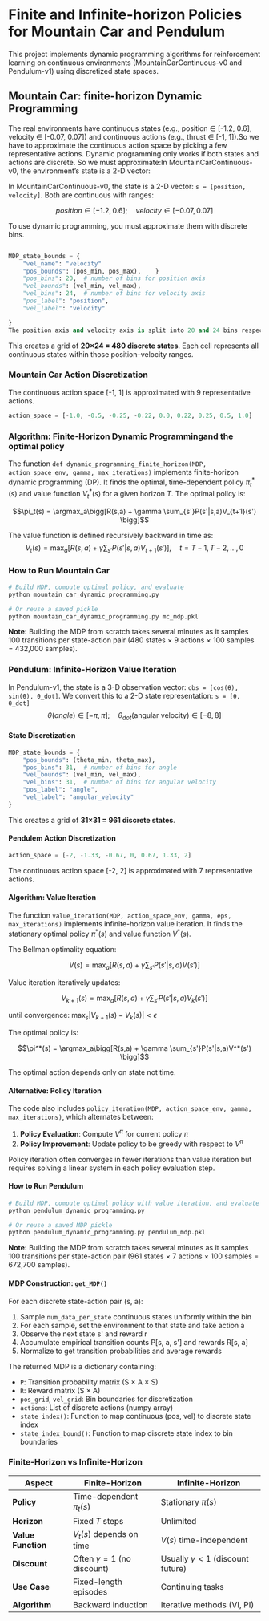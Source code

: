 # Finite and Infinite-horizon Policies for Mountain Car and Pendulum

This project implements dynamic programming algorithms for reinforcement learning on continuous environments (MountainCarContinuous-v0 and Pendulum-v1) using discretized state spaces.

## Mountain Car: finite-horizon Dynamic Programming

The real environments have continuous states (e.g., position ∈ [-1.2, 0.6], velocity ∈ [-0.07, 0.07]) and continuous actions (e.g., thrust ∈ [-1, 1]).So we have to approximate the continuous action space by picking a few representative actions. Dynamic programming only works if both states and actions are discrete. So we must approximate:In MountainCarContinuous-v0, the environment’s state is a 2-D vector:

In MountainCarContinuous-v0, the state is a 2-D vector: `s = [position, velocity]`. Both are continuous with ranges:

$$ position \in [−1.2, 0.6]; \quad velocity \in [−0.07, 0.07] $$

To use dynamic programming, you must approximate them with discrete bins.

```python

MDP_state_bounds = {        
    "vel_name": "velocity"
    "pos_bounds": (pos_min, pos_max),    }
    "pos_bins": 20,  # number of bins for position axis
    "vel_bounds": (vel_min, vel_max),
    "vel_bins": 24,  # number of bins for velocity axis
    "pos_label": "position",
    "vel_label": "velocity"

}
The position axis and velocity axis is split into 20 and 24 bins respectively.
```

This creates a grid of **20×24 = 480 discrete states**. Each cell represents all continuous states within those position–velocity ranges.

### Mountain Car Action Discretization

The continuous action space [-1, 1] is approximated with 9 representative actions.

```python
action_space = [-1.0, -0.5, -0.25, -0.22, 0.0, 0.22, 0.25, 0.5, 1.0]
```

### Algorithm: Finite-Horizon Dynamic Programmingand the optimal policy

The function ```def dynamic_programming_finite_horizon(MDP, action_space_env, gamma, max_iterations)``` implements finite-horizon dynamic programming (DP). It finds the optimal, time-dependent policy $\pi^*_t(s)$ and value function $V^*_t(s)$ for a given horizon $T$. The optimal policy is:

$$\pi_t(s) = \argmax_a\bigg[R(s,a) + \gamma \sum_{s'}P(s'|s,a)V_{t+1}(s') \bigg]$$

The value function is defined recursively backward in time as:
$$V_t(s) = \max_a \bigg[R(s,a) + \gamma \sum_{s'} P(s'|s,a)V_{t+1}(s')\bigg], \quad t=T-1,T-2,...,0$$

### How to Run Mountain Car

```python
# Build MDP, compute optimal policy, and evaluate
python mountain_car_dynamic_programming.py

# Or reuse a saved pickle
python mountain_car_dynamic_programming.py mc_mdp.pkl
```

**Note:** Building the MDP from scratch takes several minutes as it samples 100 transitions per state-action pair (480 states × 9 actions × 100 samples = 432,000 samples).

### Pendulum: Infinite-Horizon Value Iteration

In Pendulum-v1, the state is a 3-D observation vector: `obs = [cos(θ), sin(θ), θ_dot]`. We convert this to a 2-D state representation: `s = [θ, θ_dot]`
$$ \theta (angle) \in [-\pi, \pi]; \quad \theta_{dot} (\text{angular velocity}) \in [-8, 8] $$

#### State Discretization

```python
MDP_state_bounds = {
    "pos_bounds": (theta_min, theta_max),
    "pos_bins": 31,  # number of bins for angle
    "vel_bounds": (vel_min, vel_max),
    "vel_bins": 31,  # number of bins for angular velocity
    "pos_label": "angle",
    "vel_label": "angular_velocity"
}
```

This creates a grid of **31×31 = 961 discrete states**.

#### Pendulem Action Discretization

```python
action_space = [-2, -1.33, -0.67, 0, 0.67, 1.33, 2]
```

The continuous action space [-2, 2] is approximated with 7 representative actions.

#### Algorithm: Value Iteration

The function `value_iteration(MDP, action_space_env, gamma, eps, max_iterations)` implements infinite-horizon value iteration. It finds the stationary optimal policy $\pi^*(s)$ and value function $V^*(s)$.

The Bellman optimality equation:

$$V(s) = \max_a \bigg[R(s,a) + \gamma \sum_{s'} P(s'|s,a)V(s')\bigg]$$

Value iteration iteratively updates:

$$V_{k+1}(s) = \max_a \bigg[R(s,a) + \gamma \sum_{s'} P(s'|s,a)V_k(s')\bigg]$$

until convergence: $\max_s |V_{k+1}(s) - V_k(s)| < \epsilon$

The optimal policy is:

$$\pi^*(s) = \argmax_a\bigg[R(s,a) + \gamma \sum_{s'}P(s'|s,a)V^*(s') \bigg]$$

The optimal action depends only on state not time.

#### Alternative: Policy Iteration

The code also includes `policy_iteration(MDP, action_space_env, gamma, max_iterations)`, which alternates between:

1. **Policy Evaluation**: Compute $V^\pi$ for current policy $\pi$
2. **Policy Improvement**: Update policy to be greedy with respect to $V^\pi$

Policy iteration often converges in fewer iterations than value iteration but requires solving a linear system in each policy evaluation step.

#### How to Run Pendulum

```bash
# Build MDP, compute optimal policy with value iteration, and evaluate
python pendulum_dynamic_programming.py

# Or reuse a saved MDP pickle
python pendulum_dynamic_programming.py pendulum_mdp.pkl
```

**Note:** Building the MDP from scratch takes several minutes as it samples 100 transitions per state-action pair (961 states × 7 actions × 100 samples = 672,700 samples).

#### MDP Construction: `get_MDP()`

For each discrete state-action pair (s, a):

1. Sample `num_data_per_state` continuous states uniformly within the bin
2. For each sample, set the environment to that state and take action a
3. Observe the next state s' and reward r
4. Accumulate empirical transition counts P[s, a, s'] and rewards R[s, a]
5. Normalize to get transition probabilities and average rewards

The returned MDP is a dictionary containing:

- `P`: Transition probability matrix (S × A × S)
- `R`: Reward matrix (S × A)
- `pos_grid`, `vel_grid`: Bin boundaries for discretization
- `actions`: List of discrete actions (numpy array)
- `state_index()`: Function to map continuous (pos, vel) to discrete state index
- `state_index_bound()`: Function to map discrete state index to bin boundaries

### Finite-Horizon vs Infinite-Horizon

| Aspect | Finite-Horizon | Infinite-Horizon |
|--------|---------------|------------------|
| **Policy** | Time-dependent $\pi_t(s)$ | Stationary $\pi(s)$ |
| **Horizon** | Fixed $T$ steps | Unlimited |
| **Value Function** | $V_t(s)$ depends on time | $V(s)$ time-independent |
| **Discount** | Often $\gamma=1$ (no discount) | Usually $\gamma < 1$ (discount future) |
| **Use Case** | Fixed-length episodes | Continuing tasks |
| **Algorithm** | Backward induction | Iterative methods (VI, PI) |

<!-- ### Why Different Algorithms?

- **Mountain Car**: Episodic task with natural time limit (car must reach goal in 150 steps) → Finite-horizon DP
- **Pendulum**: Continuing task with no natural end → Infinite-horizon value iteration -->

<!-- ## Project Structure

```
code/
├── MDP.py                                  # Core DP algorithms and MDP construction
│   ├── dynamic_programming_finite_horizon() # Finite-horizon DP for Mountain Car
│   ├── value_iteration()                    # Infinite-horizon value iteration
│   ├── policy_iteration()                   # Infinite-horizon policy iteration
│   ├── get_MDP()                            # Build discrete MDP from continuous env
│   ├── get_P_R()                            # Extract transition/reward for policy
│   └── get_v()                              # Solve for value function
├── mountain_car_dynamic_programming.py      # Mountain Car experiment
├── pendulum_dynamic_programming.py          # Pendulum experiment
├── requirements.txt                         # Python dependencies
└── README.md                                
``` -->
